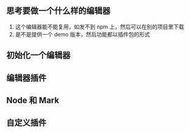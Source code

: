 ## 思考要做一个什么样的编辑器

1. 这个编辑器能不能复用，如发不到 npm 上，然后可以在别的项目里下载
2. 是不是提供一个 demo 版本，然后功能都以插件包的形式

## 初始化一个编辑器

## 编辑器插件

## Node 和 Mark

## 自定义插件
